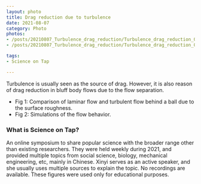 ```yaml
---
layout: photo
title: Drag reduction due to turbulence
date: 2021-08-07
category: Photo
photos:
- /posts/20210807_Turbulence_drag_reduction/Turbulence_drag_reduction_01.jpg
- /posts/20210807_Turbulence_drag_reduction/Turbulence_drag_reduction_02_simulation.gif

tags:
- Science on Tap

---
```


Turbulence is usually seen as the source of drag. 
However, it is also reason of drag reduction in bluff body flows due to the flow separation. 

- Fig 1: Comparison of laminar flow and turbulent flow behind a ball due to the surface roughness. 
- Fig 2: Simulations of the flow behavior. 

### What is Science on Tap? 

An online symposium to share popular science with the broader range other than existing researchers. 
They were held weekly during 2021, and provided multiple topics from social science, biology, mechanical engineering, etc, mainly in Chinese. 
Xinyi serves as an active speaker, and she usually uses multiple sources to explain the topic. 
No recordings are available. 
These figures were used only for educational purposes. 